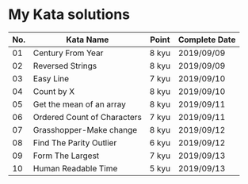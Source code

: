 # My Kata solutions

| No. | Kata Name                             | Point  | Complete Date|
|-----|---------------------------------------|--------|--------------|
| 01  | Century From Year                     | 8 kyu  | 2019/09/09   |
| 02  | Reversed Strings                      | 8 kyu  | 2019/09/09   |
| 03  | Easy Line                             | 7 kyu  | 2019/09/10   |
| 04  | Count by X                            | 8 kyu  | 2019/09/10   |
| 05  | Get the mean of an array              | 8 kyu  | 2019/09/11   |
| 06  | Ordered Count of Characters           | 7 kyu  | 2019/09/11   |
| 07  | Grasshopper-Make change               | 8 kyu  | 2019/09/12   |
| 08  | Find The Parity Outlier               | 6 kyu  | 2019/09/12   |
| 09  | Form The Largest                      | 7 kyu  | 2019/09/13   |
| 10  | Human Readable Time                   | 5 kyu  | 2019/09/13   |
















